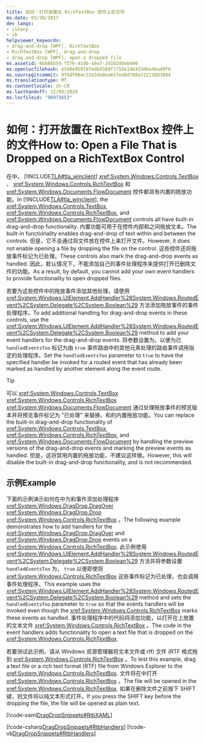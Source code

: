 ```yaml
---
title: 如何：打开放置在 RichTextBox 控件上的文件
ms.date: 03/30/2017
dev_langs:
- csharp
- vb
helpviewer_keywords:
- drag-and-drop [WPF], RichTextBox
- RichTextBox [WPF], drag-and-drop
- drag-and-drop [WPF], open a dropped file
ms.assetid: 6bb8bb54-f576-41db-a9a7-24102ddeb490
ms.openlocfilehash: e3d0e9597b7ed69368f1755e146433d6e4bad9f6
ms.sourcegitcommit: 9f6df084c53a3da0ea657ed0d708a72213683084
ms.translationtype: MT
ms.contentlocale: zh-CN
ms.lasthandoff: 12/09/2020
ms.locfileid: "96973653"
---
```

# <a name="how-to-open-a-file-that-is-dropped-on-a-richtextbox-control"></a><span data-ttu-id="6d9a4-102">如何：打开放置在 RichTextBox 控件上的文件</span><span class="sxs-lookup"><span data-stu-id="6d9a4-102">How to: Open a File That is Dropped on a RichTextBox Control</span></span>

<span data-ttu-id="6d9a4-103">在中， [!INCLUDE[TLA#tla_winclient](../../../includes/tlasharptla-winclient-md.md)] <xref:System.Windows.Controls.TextBox> 、 <xref:System.Windows.Controls.RichTextBox> 和 <xref:System.Windows.Documents.FlowDocument> 控件都具有内置的拖放功能。</span><span class="sxs-lookup"><span data-stu-id="6d9a4-103">In [!INCLUDE[TLA#tla_winclient](../../../includes/tlasharptla-winclient-md.md)], the <xref:System.Windows.Controls.TextBox>, <xref:System.Windows.Controls.RichTextBox>, and <xref:System.Windows.Documents.FlowDocument> controls all have built-in drag-and-drop functionality.</span></span> <span data-ttu-id="6d9a4-104">内置功能可用于在控件内部和之间拖放文本。</span><span class="sxs-lookup"><span data-stu-id="6d9a4-104">The built-in functionality enables drag-and-drop of text within and between the controls.</span></span> <span data-ttu-id="6d9a4-105">但是，它不会通过将文件放在控件上来打开文件。</span><span class="sxs-lookup"><span data-stu-id="6d9a4-105">However, it does not enable opening a file by dropping the file on the control.</span></span> <span data-ttu-id="6d9a4-106">这些控件还将拖放事件标记为已处理。</span><span class="sxs-lookup"><span data-stu-id="6d9a4-106">These controls also mark the drag-and-drop events as handled.</span></span> <span data-ttu-id="6d9a4-107">因此，默认情况下，不能添加自己的事件处理程序来提供打开已删除文件的功能。</span><span class="sxs-lookup"><span data-stu-id="6d9a4-107">As a result, by default, you cannot add your own event handlers to provide functionality to open dropped files.</span></span>

<span data-ttu-id="6d9a4-108">若要为这些控件中的拖放事件添加其他处理，请使用 <xref:System.Windows.UIElement.AddHandler%28System.Windows.RoutedEvent%2CSystem.Delegate%2CSystem.Boolean%29> 方法添加拖放事件的事件处理程序。</span><span class="sxs-lookup"><span data-stu-id="6d9a4-108">To add additional handling for drag-and-drop events in these controls, use the <xref:System.Windows.UIElement.AddHandler%28System.Windows.RoutedEvent%2CSystem.Delegate%2CSystem.Boolean%29> method to add your event handlers for the drag-and-drop events.</span></span> <span data-ttu-id="6d9a4-109">将参数设置为，以便为已 `handledEventsToo` 标记为由 `true` 事件路由中的其他元素处理的路由事件调用指定的处理程序。</span><span class="sxs-lookup"><span data-stu-id="6d9a4-109">Set the `handledEventsToo` parameter to `true` to have the specified handler be invoked for a routed event that has already been marked as handled by another element along the event route.</span></span>

> [!TIP]
> <span data-ttu-id="6d9a4-110">可以 <xref:System.Windows.Controls.TextBox> <xref:System.Windows.Controls.RichTextBox> <xref:System.Windows.Documents.FlowDocument> 通过处理拖放事件的预览版本并将预览事件标记为 "已处理" 来替换、和的内置拖放功能。</span><span class="sxs-lookup"><span data-stu-id="6d9a4-110">You can replace the built-in drag-and-drop functionality of <xref:System.Windows.Controls.TextBox>, <xref:System.Windows.Controls.RichTextBox>, and <xref:System.Windows.Documents.FlowDocument> by handling the preview versions of the drag-and-drop events and marking the preview events as handled.</span></span> <span data-ttu-id="6d9a4-111">但是，这将禁用内置的拖放功能，不建议这样做。</span><span class="sxs-lookup"><span data-stu-id="6d9a4-111">However, this will disable the built-in drag-and-drop functionality, and is not recommended.</span></span>

## <a name="example"></a><span data-ttu-id="6d9a4-112">示例</span><span class="sxs-lookup"><span data-stu-id="6d9a4-112">Example</span></span>

<span data-ttu-id="6d9a4-113">下面的示例演示如何在中为和事件添加处理程序 <xref:System.Windows.DragDrop.DragOver> <xref:System.Windows.DragDrop.Drop> <xref:System.Windows.Controls.RichTextBox> 。</span><span class="sxs-lookup"><span data-stu-id="6d9a4-113">The following example demonstrates how to add handlers for the <xref:System.Windows.DragDrop.DragOver> and <xref:System.Windows.DragDrop.Drop> events on a <xref:System.Windows.Controls.RichTextBox>.</span></span> <span data-ttu-id="6d9a4-114">此示例使用 <xref:System.Windows.UIElement.AddHandler%28System.Windows.RoutedEvent%2CSystem.Delegate%2CSystem.Boolean%29> 方法并将参数设置 `handledEventsToo` 为， `true` 以便即使将 <xref:System.Windows.Controls.RichTextBox> 这些事件标记为已处理，也会调用事件处理程序。</span><span class="sxs-lookup"><span data-stu-id="6d9a4-114">This example uses the <xref:System.Windows.UIElement.AddHandler%28System.Windows.RoutedEvent%2CSystem.Delegate%2CSystem.Boolean%29> method and sets the `handledEventsToo` parameter to `true` so that the events handlers will be invoked even though the <xref:System.Windows.Controls.RichTextBox> marks these events as handled.</span></span> <span data-ttu-id="6d9a4-115">事件处理程序中的代码将添加功能，以打开在上放置的文本文件 <xref:System.Windows.Controls.RichTextBox> 。</span><span class="sxs-lookup"><span data-stu-id="6d9a4-115">The code in the event handlers adds functionality to open a text file that is dropped on the <xref:System.Windows.Controls.RichTextBox>.</span></span>

<span data-ttu-id="6d9a4-116">若要测试此示例，请从 Windows 资源管理器将文本文件或 rtf) 文件 (RTF 格式拖到 <xref:System.Windows.Controls.RichTextBox> 。</span><span class="sxs-lookup"><span data-stu-id="6d9a4-116">To test this example, drag a text file or a rich text format (RTF) file from Windows Explorer to the <xref:System.Windows.Controls.RichTextBox>.</span></span> <span data-ttu-id="6d9a4-117">文件将在中打开 <xref:System.Windows.Controls.RichTextBox> 。</span><span class="sxs-lookup"><span data-stu-id="6d9a4-117">The file will be opened in the <xref:System.Windows.Controls.RichTextBox>.</span></span> <span data-ttu-id="6d9a4-118">如果在删除文件之前按下 SHIFT 键，则文件将以纯文本形式打开。</span><span class="sxs-lookup"><span data-stu-id="6d9a4-118">If you press the SHIFT key before the dropping the file, the file will be opened as plain text.</span></span>

[!code-xaml[DragDropSnippets#RtbXAML](~/samples/snippets/csharp/VS_Snippets_Wpf/dragdropsnippets/cs/mainwindow.xaml#rtbxaml)]

[!code-csharp[DragDropSnippets#RtbHandlers](~/samples/snippets/csharp/VS_Snippets_Wpf/dragdropsnippets/cs/mainwindow.xaml.cs#rtbhandlers)]
[!code-vb[DragDropSnippets#RtbHandlers](~/samples/snippets/visualbasic/VS_Snippets_Wpf/dragdropsnippets/vb/mainwindow.xaml.vb#rtbhandlers)]
